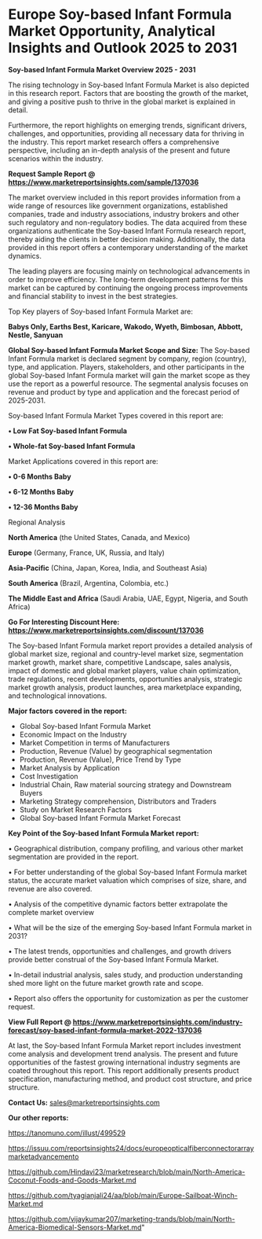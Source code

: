 # Europe Soy-based Infant Formula Market Opportunity, Analytical Insights and Outlook 2025 to 2031

<Strong> Soy-based Infant Formula Market Overview 2025 - 2031</strong>

The rising technology in Soy-based Infant Formula Market is also depicted in this research report. Factors that are boosting the growth of the market, and giving a positive push to thrive in the global market is explained in detail.

Furthermore, the report highlights on emerging trends, significant drivers, challenges, and opportunities, providing all necessary data for thriving in the industry. This report market research offers a comprehensive perspective, including an in-depth analysis of the present and future scenarios within the industry.

<strong>Request Sample Report @ <a href=https://www.marketreportsinsights.com/sample/137036>https://www.marketreportsinsights.com/sample/137036</a></strong>

The market overview included in this report provides information from a wide range of resources like government organizations, established companies, trade and industry associations, industry brokers and other such regulatory and non-regulatory bodies. The data acquired from these organizations authenticate the Soy-based Infant Formula research report, thereby aiding the clients in better decision making. Additionally, the data provided in this report offers a contemporary understanding of the market dynamics.

The leading players are focusing mainly on technological advancements in order to improve efficiency. The long-term development patterns for this market can be captured by continuing the ongoing process improvements and financial stability to invest in the best strategies.

Top Key players of Soy-based Infant Formula Market are:

<strong>Babys Only, Earths Best, Karicare, Wakodo, Wyeth, Bimbosan, Abbott, Nestle, Sanyuan</strong>

<strong><b>Global Soy-based Infant Formula Market Scope and Size:</b></strong>
The Soy-based Infant Formula market is declared segment by company, region (country), type, and application. Players, stakeholders, and other participants in the global Soy-based Infant Formula market will gain the market scope as they use the report as a powerful resource. The segmental analysis focuses on revenue and product by type and application and the forecast period of 2025-2031.

Soy-based Infant Formula Market Types covered in this report are:

<strong>• Low Fat Soy-based Infant Formula

• Whole-fat Soy-based Infant Formula</strong>

Market Applications covered in this report are:

<strong>• 0-6 Months Baby

• 6-12 Months Baby

• 12-36 Months Baby</strong> 

Regional Analysis

<strong>North America</strong> (the United States, Canada, and Mexico)

<strong>Europe</strong> (Germany, France, UK, Russia, and Italy)

<strong>Asia-Pacific</strong> (China, Japan, Korea, India, and Southeast Asia)

<strong>South America</strong> (Brazil, Argentina, Colombia, etc.)

<strong>The Middle East and Africa</strong> (Saudi Arabia, UAE, Egypt, Nigeria, and South Africa)

<strong>Go For Interesting Discount Here: <a href=https://www.marketreportsinsights.com/discount/137036>https://www.marketreportsinsights.com/discount/137036</a></strong>

The Soy-based Infant Formula market report provides a detailed analysis of global market size, regional and country-level market size, segmentation market growth, market share, competitive Landscape, sales analysis, impact of domestic and global market players, value chain optimization, trade regulations, recent developments, opportunities analysis, strategic market growth analysis, product launches, area marketplace expanding, and technological innovations.

<strong><b>Major factors covered in the report:</b></strong>
<ul>
  <li>Global Soy-based Infant Formula Market </li>
  <li>Economic Impact on the Industry</li>
  <li>Market Competition in terms of Manufacturers</li>
  <li>Production, Revenue (Value) by geographical segmentation</li>
  <li>Production, Revenue (Value), Price Trend by Type</li>
  <li>Market Analysis by Application</li>
  <li>Cost Investigation</li>
  <li>Industrial Chain, Raw material sourcing strategy and Downstream Buyers</li>
  <li>Marketing Strategy comprehension, Distributors and Traders</li>
  <li>Study on Market Research Factors</li>
  <li>Global Soy-based Infant Formula Market Forecast</li>
</ul>

<strong><b>Key Point of the Soy-based Infant Formula Market report:</b></strong>

• Geographical distribution, company profiling, and various other market segmentation are provided in the report.

• For better understanding of the global Soy-based Infant Formula market status, the accurate market valuation which comprises of size, share, and revenue are also covered.

• Analysis of the competitive dynamic factors better extrapolate the complete market overview

• What will be the size of the emerging Soy-based Infant Formula market in 2031?

• The latest trends, opportunities and challenges, and growth drivers provide better construal of the Soy-based Infant Formula Market.

• In-detail industrial analysis, sales study, and production understanding shed more light on the future market growth rate and scope.

• Report also offers the opportunity for customization as per the customer request.

<strong><b>View Full Report @ <a href=https://www.marketreportsinsights.com/industry-forecast/soy-based-infant-formula-market-2022-137036>https://www.marketreportsinsights.com/industry-forecast/soy-based-infant-formula-market-2022-137036</a></b></strong>


At last, the Soy-based Infant Formula Market report includes investment come analysis and development trend analysis. The present and future opportunities of the fastest growing international industry segments are coated throughout this report. This report additionally presents product specification, manufacturing method, and product cost structure, and price structure.

<strong>Contact Us:</strong>
sales@marketreportsinsights.com

<strong>Our other reports:</strong>

<a href=https://tanomuno.com/illust/499529>https://tanomuno.com/illust/499529</a>

<a href=https://issuu.com/reportsinsights24/docs/europeopticalfiberconnectorarraymarketadvancemento>https://issuu.com/reportsinsights24/docs/europeopticalfiberconnectorarraymarketadvancemento</a>

<a href=https://github.com/Hindavi23/marketresearch/blob/main/North-America-Coconut-Foods-and-Goods-Market.md>https://github.com/Hindavi23/marketresearch/blob/main/North-America-Coconut-Foods-and-Goods-Market.md</a>

<a href=https://github.com/tyagianjali24/aa/blob/main/Europe-Sailboat-Winch-Market.md>https://github.com/tyagianjali24/aa/blob/main/Europe-Sailboat-Winch-Market.md</a>

<a href=https://github.com/vijaykumar207/marketing-trands/blob/main/North-America-Biomedical-Sensors-Market.md>https://github.com/vijaykumar207/marketing-trands/blob/main/North-America-Biomedical-Sensors-Market.md</a>"
